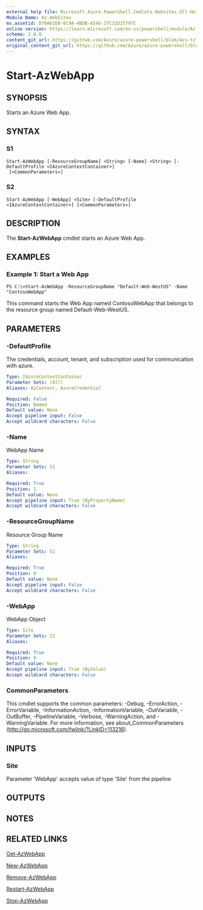 ```yaml
---
external help file: Microsoft.Azure.PowerShell.Cmdlets.Websites.dll-Help.xml
Module Name: Az.WebSites
ms.assetid: D70A61D8-0C9A-4BDB-A546-37C32D25797C
online version: https://learn.microsoft.com/en-us/powershell/module/Az.websites/start-Azwebapp
schema: 2.0.0
content_git_url: https://github.com/Azure/azure-powershell/blob/Azs-tzl/src/Websites/Websites/help/Start-AzWebApp.md
original_content_git_url: https://github.com/Azure/azure-powershell/blob/Azs-tzl/src/Websites/Websites/help/Start-AzWebApp.md
---
```


# Start-AzWebApp

## SYNOPSIS
Starts an Azure Web App.

## SYNTAX

### S1
```
Start-AzWebApp [-ResourceGroupName] <String> [-Name] <String> [-DefaultProfile <IAzureContextContainer>]
 [<CommonParameters>]
```

### S2
```
Start-AzWebApp [-WebApp] <Site> [-DefaultProfile <IAzureContextContainer>] [<CommonParameters>]
```

## DESCRIPTION
The **Start-AzWebApp** cmdlet starts an Azure Web App.

## EXAMPLES

### Example 1: Start a Web App
```
PS C:\>Start-AzWebApp -ResourceGroupName "Default-Web-WestUS" -Name "ContosoWebApp"
```

This command starts the Web App named ContosoWebApp that belongs to the resource group named Default-Web-WestUS.

## PARAMETERS

### -DefaultProfile
The credentials, account, tenant, and subscription used for communication with azure.

```yaml
Type: IAzureContextContainer
Parameter Sets: (All)
Aliases: AzContext, AzureCredential

Required: False
Position: Named
Default value: None
Accept pipeline input: False
Accept wildcard characters: False
```

### -Name
WebApp Name

```yaml
Type: String
Parameter Sets: S1
Aliases:

Required: True
Position: 1
Default value: None
Accept pipeline input: True (ByPropertyName)
Accept wildcard characters: False
```

### -ResourceGroupName
Resource Group Name

```yaml
Type: String
Parameter Sets: S1
Aliases:

Required: True
Position: 0
Default value: None
Accept pipeline input: False
Accept wildcard characters: False
```

### -WebApp
WebApp Object

```yaml
Type: Site
Parameter Sets: S2
Aliases:

Required: True
Position: 0
Default value: None
Accept pipeline input: True (ByValue)
Accept wildcard characters: False
```

### CommonParameters
This cmdlet supports the common parameters: -Debug, -ErrorAction, -ErrorVariable, -InformationAction, -InformationVariable, -OutVariable, -OutBuffer, -PipelineVariable, -Verbose, -WarningAction, and -WarningVariable. For more information, see about_CommonParameters (http://go.microsoft.com/fwlink/?LinkID=113216).

## INPUTS

### Site
Parameter 'WebApp' accepts value of type 'Site' from the pipeline

## OUTPUTS

## NOTES

## RELATED LINKS

[Get-AzWebApp](./Get-AzWebApp.md)

[New-AzWebApp](./New-AzWebApp.md)

[Remove-AzWebApp](./Remove-AzWebApp.md)

[Restart-AzWebApp](./Restart-AzWebApp.md)

[Stop-AzWebApp](./Stop-AzWebApp.md)


